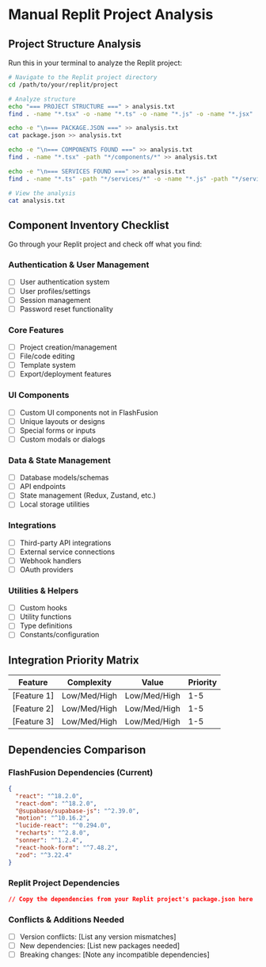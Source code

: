 # Manual Replit Project Analysis

## Project Structure Analysis
Run this in your terminal to analyze the Replit project:

```bash
# Navigate to the Replit project directory
cd /path/to/your/replit/project

# Analyze structure
echo "=== PROJECT STRUCTURE ===" > analysis.txt
find . -name "*.tsx" -o -name "*.ts" -o -name "*.js" -o -name "*.jsx" | head -20 >> analysis.txt

echo -e "\n=== PACKAGE.JSON ===" >> analysis.txt
cat package.json >> analysis.txt

echo -e "\n=== COMPONENTS FOUND ===" >> analysis.txt
find . -name "*.tsx" -path "*/components/*" >> analysis.txt

echo -e "\n=== SERVICES FOUND ===" >> analysis.txt
find . -name "*.ts" -path "*/services/*" -o -name "*.js" -path "*/services/*" >> analysis.txt

# View the analysis
cat analysis.txt
```

## Component Inventory Checklist

Go through your Replit project and check off what you find:

### Authentication & User Management
- [ ] User authentication system
- [ ] User profiles/settings
- [ ] Session management
- [ ] Password reset functionality

### Core Features
- [ ] Project creation/management
- [ ] File/code editing
- [ ] Template system
- [ ] Export/deployment features

### UI Components
- [ ] Custom UI components not in FlashFusion
- [ ] Unique layouts or designs
- [ ] Special forms or inputs
- [ ] Custom modals or dialogs

### Data & State Management
- [ ] Database models/schemas
- [ ] API endpoints
- [ ] State management (Redux, Zustand, etc.)
- [ ] Local storage utilities

### Integrations
- [ ] Third-party API integrations
- [ ] External service connections
- [ ] Webhook handlers
- [ ] OAuth providers

### Utilities & Helpers
- [ ] Custom hooks
- [ ] Utility functions
- [ ] Type definitions
- [ ] Constants/configuration

## Integration Priority Matrix

| Feature | Complexity | Value | Priority |
|---------|------------|-------|----------|
| [Feature 1] | Low/Med/High | Low/Med/High | 1-5 |
| [Feature 2] | Low/Med/High | Low/Med/High | 1-5 |
| [Feature 3] | Low/Med/High | Low/Med/High | 1-5 |

## Dependencies Comparison

### FlashFusion Dependencies (Current)
```json
{
  "react": "^18.2.0",
  "react-dom": "^18.2.0",
  "@supabase/supabase-js": "^2.39.0",
  "motion": "^10.16.2",
  "lucide-react": "^0.294.0",
  "recharts": "^2.8.0",
  "sonner": "^1.2.4",
  "react-hook-form": "^7.48.2",
  "zod": "^3.22.4"
}
```

### Replit Project Dependencies
```json
// Copy the dependencies from your Replit project's package.json here
```

### Conflicts & Additions Needed
- [ ] Version conflicts: [List any version mismatches]
- [ ] New dependencies: [List new packages needed]
- [ ] Breaking changes: [Note any incompatible dependencies]